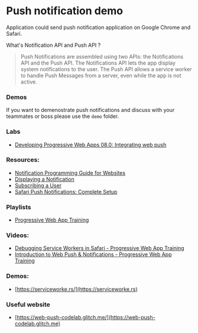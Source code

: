 # Push notification demo

Application could send push notification application on Google Chrome and Safari.

What's Notification API and Push API ?

> Push Notifications are assembled using two APIs: the Notifications API and the Push API. The Notifications API lets the app display system notifications to the user. The Push API allows a service worker to handle Push Messages from a server, even while the app is not active.

### Demos

If you want to demenostrate push notifications and discuss with your teammates or boss please use the `demo` folder.

### Labs
- [Developing Progressive Web Apps 08.0: Integrating web push](https://codelabs.developers.google.com/codelabs/pwa-integrating-push/index.html?index=..%2F..dev-pwa-training#0)

### Resources: 
- [Notification Programming Guide for Websites](https://developer.apple.com/library/archive/documentation/NetworkingInternet/Conceptual/NotificationProgrammingGuideForWebsites/LocalNotifications/LocalNotifications.html#//apple_ref/doc/uid/TP40012932-SW1)
- [Displaying a Notification](https://developers.google.com/web/fundamentals/push-notifications/display-a-notification)
- [Subscribing a User](https://developers.google.com/web/fundamentals/push-notifications/subscribing-a-user)
- [Safari Push Notifications: Complete Setup](https://medium.com/@rossbulat/safari-push-notifications-complete-setup-ef57f19bbb89)

### Playlists
- [Progressive Web App Training](https://www.youtube.com/playlist?list=PLNYkxOF6rcIB2xHBZ7opgc2Mv009X87Hh)

### Videos:
- [Debugging Service Workers in Safari - Progressive Web App Training](https://www.youtube.com/watch?v=87RU7v6Y-bk)
- [Introduction to Web Push & Notifications - Progressive Web App Training](https://youtu.be/85LAGSFgUhA)

### Demos: 
- [https://serviceworke.rs/](https://serviceworke.rs)

### Useful website 
- [https://web-push-codelab.glitch.me/](https://web-push-codelab.glitch.me)